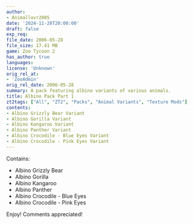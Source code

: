 ```yaml
---
author:
- Animallovr2005
date: '2024-11-28T20:00:00'
draft: false
exp_req:
file_date: 2006-05-28
file_size: 17.41 MB
game: Zoo Tycoon 2
has_author: true
languages:
license: 'Unknown'
orig_rel_at:
- 'ZooAdmin'
orig_rel_date: 2006-05-28
summary: A pack featuring albino variants of various animals.
title: Albino Pack Part 1
zt2tags: ["All", "ZT2", "Packs", "Animal Variants", "Texture Mods"]
contents:
- Albino Grizzly Bear Variant
- Albino Gorilla Variant
- Albino Kangaroo Variant
- Albino Panther Variant
- Albino Crocodile - Blue Eyes Variant
- Albino Crocodile - Pink Eyes Variant
---
```

Contains:
- Albino Grizzly Bear
- Albino Gorilla
- Albino Kangaroo
- Albino Panther
- Albino Crocodile - Blue Eyes
- Albino Crocodile - Pink Eyes

Enjoy! Comments appreciated!
